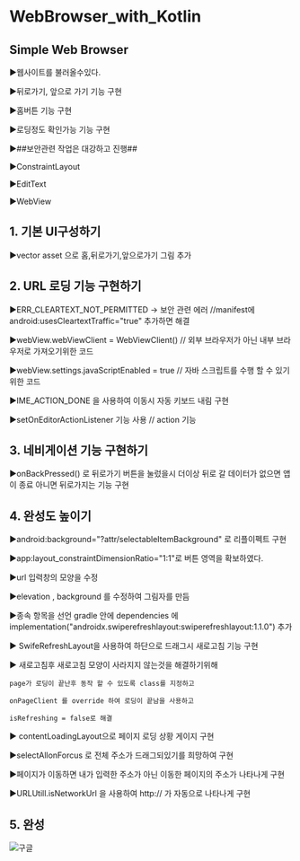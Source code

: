 # WebBrowser_with_Kotlin

## Simple Web Browser 

▶웹사이트를 불러올수있다.

▶뒤로가기, 앞으로 가기 기능 구현

▶홈버튼 기능 구현

▶로딩정도 확인가능 기능 구현

▶##보안관련 작업은 대강하고 진행##


▶ConstraintLayout

▶EditText

▶WebView

## 1. 기본 UI구성하기

▶vector asset 으로 홈,뒤로가기,앞으로가기 그림 추가

## 2. URL 로딩 기능 구현하기

▶ERR_CLEARTEXT_NOT_PERMITTED 
	-> 보안 관련 에러 //manifest에 android:usesCleartextTraffic="true" 추가하면 해결 

▶webView.webViewClient = WebViewClient() // 외부 브라우저가 아닌 내부 브라우저로 가져오기위한 코드

▶webView.settings.javaScriptEnabled = true // 자바 스크립트를 수행 할 수 있기 위한 코드

▶IME_ACTION_DONE 을 사용하여 이동시 자동 키보드 내림 구현

▶setOnEditorActionListener 기능 사용 // action 기능 

## 3. 네비게이션 기능 구현하기

▶onBackPressed() 로 뒤로가기 버튼을 눌렀을시 더이상 뒤로 갈 데이터가 없으면 앱이 종료 아니면 뒤로가지는 기능 구현

## 4. 완성도 높이기

▶android:background="?attr/selectableItemBackground" 로 리플이펙트 구현

▶app:layout_constraintDimensionRatio="1:1"로 버튼 영역을 확보하였다.

▶url 입력창의 모양을 수정

▶elevation , background 를 수정하여 그림자를 만듬

▶종속 항목을 선언 gradle 안에 dependencies 에
   implementation("androidx.swiperefreshlayout:swiperefreshlayout:1.1.0")
   추가

▶ SwifeRefreshLayout을 사용하여 하단으로 드래그시 새로고침 기능 구현

▶ 새로고침후 새로고침 모양이 사라지지 않는것을 해결하기위해 
    
    page가 로딩이 끝난후 동작 할 수 있도록 class를 지정하고 
    
    onPageClient 를 override 하여 로딩이 끝남을 사용하고 
    
    isRefreshing = false로 해결

▶ contentLoadingLayout으로 페이지 로딩 상황 게이지 구현

▶selectAllonForcus 로 전체 주소가 드래그되있기를 희망하여 구현

▶페이지가 이동하면 내가 입력한 주소가 아닌 이동한 페이지의 주소가 나타나게 구현

▶URLUtill.isNetworkUrl 을 사용하여 http:// 가 자동으로 나타나게 구현

## 5. 완성

![구글](https://user-images.githubusercontent.com/72656002/153123894-3ef4faf6-00ca-4335-a6c8-54275c85121e.PNG)
